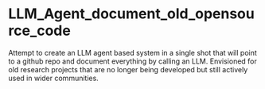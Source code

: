 # LLM_Agent_document_old_opensource_code
Attempt to create an LLM agent based system in a single shot that will point to a github repo and document everything by calling an LLM. Envisioned for old research projects that are no longer being developed but still actively used in wider communities.
